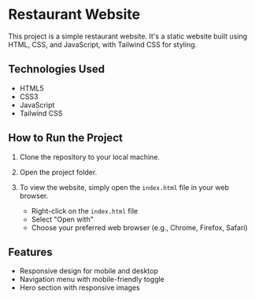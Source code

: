# Restaurant Website

This project is a simple restaurant website. It's a static website built using HTML, CSS, and JavaScript, with Tailwind CSS for styling.

## Technologies Used

- HTML5
- CSS3
- JavaScript
- Tailwind CSS

## How to Run the Project

1. Clone the repository to your local machine.

2. Open the project folder.

3. To view the website, simply open the `index.html` file in your web browser.

   - Right-click on the `index.html` file
   - Select "Open with"
   - Choose your preferred web browser (e.g., Chrome, Firefox, Safari)

## Features

- Responsive design for mobile and desktop
- Navigation menu with mobile-friendly toggle
- Hero section with responsive images
